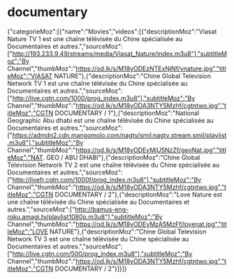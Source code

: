 # documentary
{"categorieMoz":[{"name":"Movies","videos":[{"descriptionMoz":"Viasat Nature TV 1 est une chaîne télévisée du Chine spécialisée au Documentaires et autres.","sourceMoz":["http://193.233.9.49/streams/media/Viasat_Nature/index.m3u8"],"subtitleMoz":"By Channel","thumbMoz":"https://od.lk/s/M18yODEzNTExNjNf/vnature.jpg","titleMoz":"VIASAT NATURE"},{"descriptionMoz":"Chine Global Television Network TV 1 est une chaîne télévisée du Chine spécialisée au Documentaires et autres.","sourceMoz":["http://live.cgtn.com/1000/prog_index.m3u8"],"subtitleMoz":"By Channel","thumbMoz":"https://od.lk/s/M18yODA3NTY5Mzhf/cgtntwo.jpg","titleMoz":"CGTN DOCUMENTARY / 1"},{"descriptionMoz":"National Geographic Abu dhabi est une chaîne télévisée du Chine spécialisée au Documentaires et autres.","sourceMoz":["https://admdn2.cdn.mangomolo.com/nagtv/smil:nagtv.stream.smil/playlist.m3u8"],"subtitleMoz":"By Channel","thumbMoz":"https://od.lk/s/M18yODEyMjU5NzZf/geoNat.jpg","titleMoz":"NAT. GEO / ABU DHABI"},{"descriptionMoz":"Chine Global Television Network TV 2 est une chaîne télévisée du Chine spécialisée au Documentaires et autres.","sourceMoz":["http://livefr.cgtn.com/1000f/prog_index.m3u8"],"subtitleMoz":"By Channel","thumbMoz":"https://od.lk/s/M18yODA3NTY5Mzhf/cgtntwo.jpg","titleMoz":"CGTN DOCUMENTARY / 2"},{"descriptionMoz":"Love Nature est une chaîne télévisée du Chine spécialisée au Documentaires et autres.","sourceMoz":["http://bamus-eng-roku.amagi.tv/playlist1080p.m3u8"],"subtitleMoz":"By Channel","thumbMoz":"https://od.lk/s/M18yODEyMzA5MzFf/lovenat.jpg","titleMoz":"LOVE NATURE"},{"descriptionMoz":"Chine Global Television Network TV 3 est une chaîne télévisée du Chine spécialisée au Documentaires et autres.","sourceMoz":["http://live.cgtn.com/500/prog_index.m3u8"],"subtitleMoz":"By Channel","thumbMoz":"https://od.lk/s/M18yODA3NTY5Mzhf/cgtntwo.jpg","titleMoz":"CGTN DOCUMENTARY / 2"}]}]}
